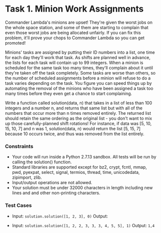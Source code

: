 # Task 1. Minion Work Assignments

Commander Lambda's minions are upset! They're given the worst jobs on the whole space station, and some of them are starting to complain that even those worst jobs are being allocated unfairly. If you can fix this problem, it'll prove your chops to Commander Lambda so you can get promoted!

Minions' tasks are assigned by putting their ID numbers into a list, one time for each day they'll work that task. As shifts are planned well in advance, the lists for each task will contain up to 99 integers. When a minion is scheduled for the same task too many times, they'll complain about it until they're taken off the task completely. Some tasks are worse than others, so the number of scheduled assignments before a minion will refuse to do a task varies depending on the task.  You figure you can speed things up by automating the removal of the minions who have been assigned a task too many times before they even get a chance to start complaining.

Write a function called solution(data, n) that takes in a list of less than 100 integers and a number n, and returns that same list but with all of the numbers that occur more than n times removed entirely. The returned list should retain the same ordering as the original list - you don't want to mix up those carefully-planned shift rotations! For instance, if data was [5, 10, 15, 10, 7] and n was 1, solution(data, n) would return the list [5, 15, 7] because 10 occurs twice, and thus was removed from the list entirely.

### Constraints 

- Your code will run inside a Python 2.7.13 sandbox. All tests will be run by calling the solution() function.
- Standard libraries are supported except for bz2, crypt, fcntl, mmap, pwd, pyexpat, select, signal, termios, thread, time, unicodedata, zipimport, zlib.
- Input/output operations are not allowed.
- Your solution must be under 32000 characters in length including new lines and and other non-printing characters.

### Test Cases

- Input: `solution.solution([1, 2, 3], 0)`
Output:

- Input: `solution.solution([1, 2, 2, 3, 3, 3, 4, 5, 5], 1)`
Output: `1,4`